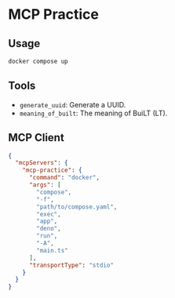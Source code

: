 # MCP Practice

## Usage

```bash
docker compose up
```

## Tools

- `generate_uuid`: Generate a UUID.
- `meaning_of_built`: The meaning of BuiLT (LT).

## MCP Client

```json
{
  "mcpServers": {
    "mcp-practice": {
      "command": "docker",
      "args": [
        "compose",
        "-f",
        "path/to/compose.yaml",
        "exec",
        "app",
        "deno",
        "run",
        "-A",
        "main.ts"
      ],
      "transportType": "stdio"
    }
  }
}
```
